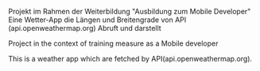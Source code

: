 Projekt im Rahmen der Weiterbildung "Ausbildung zum Mobile Developer"
Eine Wetter-App die Längen und Breitengrade von API (api.openweathermap.org) Abruft und darstellt

Project in the context of training measure as a Mobile developer

This is a weather app which are fetched by API(api.openweathermap.org).
